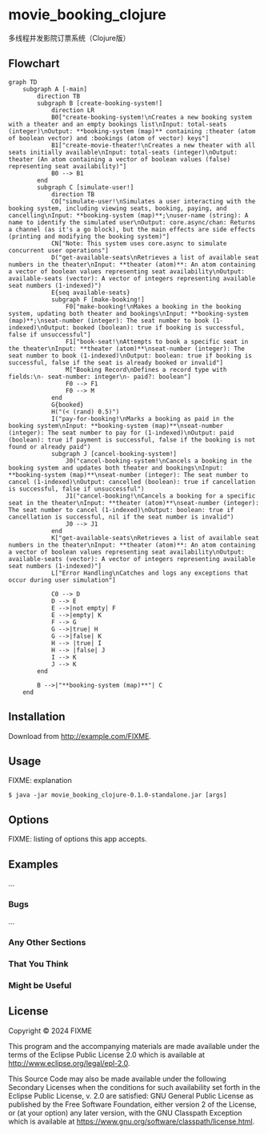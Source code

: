 # movie_booking_clojure

多线程并发影院订票系统（Clojure版）

## Flowchart

```mermaid
graph TD
    subgraph A [-main]
        direction TB
        subgraph B [create-booking-system!]
            direction LR
            B0["create-booking-system!\nCreates a new booking system with a theater and an empty bookings list\nInput: total-seats (integer)\nOutput: **booking-system (map)** containing :theater (atom of boolean vector) and :bookings (atom of vector) keys"]
            B1["create-movie-theater!\nCreates a new theater with all seats initially available\nInput: total-seats (integer)\nOutput: theater (An atom containing a vector of boolean values (false) representing seat availability)"]
            B0 --> B1
        end
        subgraph C [simulate-user!]
            direction TB
            C0["simulate-user!\nSimulates a user interacting with the booking system, including viewing seats, booking, paying, and cancelling\nInput: **booking-system (map)**;\nuser-name (string): A name to identify the simulated user\nOutput: core.async/chan: Returns a channel (as it's a go block), but the main effects are side effects (printing and modifying the booking system)"]
            CN["Note: This system uses core.async to simulate concurrent user operations"]
            D("get-available-seats\nRetrieves a list of available seat numbers in the theater\nInput: **theater (atom)**: An atom containing a vector of boolean values representing seat availability\nOutput: available-seats (vector): A vector of integers representing available seat numbers (1-indexed)")
            E{seq available-seats}
            subgraph F [make-booking!]
                F0["make-booking!\nMakes a booking in the booking system, updating both theater and bookings\nInput: **booking-system (map)**;\nseat-number (integer): The seat number to book (1-indexed)\nOutput: booked (boolean): true if booking is successful, false if unsuccessful"]
                F1["book-seat!\nAttempts to book a specific seat in the theater\nInput: **theater (atom)**\nseat-number (integer): The seat number to book (1-indexed)\nOutput: boolean: true if booking is successful, false if the seat is already booked or invalid"]
                M["Booking Record\nDefines a record type with fields:\n- seat-number: integer\n- paid?: boolean"]
                F0 --> F1
                F0 --> M
            end
            G{booked}
            H("(< (rand) 0.5)")
            I("pay-for-booking!\nMarks a booking as paid in the booking system\nInput: **booking-system (map)**\nseat-number (integer): The seat number to pay for (1-indexed)\nOutput: paid (boolean): true if payment is successful, false if the booking is not found or already paid")
            subgraph J [cancel-booking-system!]
                J0("cancel-booking-system!\nCancels a booking in the booking system and updates both theater and bookings\nInput: **booking-system (map)**\nseat-number (integer): The seat number to cancel (1-indexed)\nOutput: cancelled (boolean): true if cancellation is successful, false if unsuccessful")
                J1("cancel-booking!\nCancels a booking for a specific seat in the theater\nInput: **theater (atom)**\nseat-number (integer): The seat number to cancel (1-indexed)\nOutput: boolean: true if cancellation is successful, nil if the seat number is invalid")
                J0 --> J1
            end
            K["get-available-seats\nRetrieves a list of available seat numbers in the theater\nInput: **theater (atom)**: An atom containing a vector of boolean values representing seat availability\nOutput: available-seats (vector): A vector of integers representing available seat numbers (1-indexed)"]
            L["Error Handling\nCatches and logs any exceptions that occur during user simulation"]

            C0 --> D
            D --> E
            E -->|not empty| F
            E -->|empty| K
            F --> G
            G -->|true| H
            G -->|false| K
            H --> |true| I
            H --> |false| J
            I --> K
            J --> K
        end

        B -->|"**booking-system (map)**"| C
    end
```

## Installation

Download from http://example.com/FIXME.

## Usage

FIXME: explanation

    $ java -jar movie_booking_clojure-0.1.0-standalone.jar [args]

## Options

FIXME: listing of options this app accepts.

## Examples

...

### Bugs

...

### Any Other Sections
### That You Think
### Might be Useful

## License

Copyright © 2024 FIXME

This program and the accompanying materials are made available under the
terms of the Eclipse Public License 2.0 which is available at
http://www.eclipse.org/legal/epl-2.0.

This Source Code may also be made available under the following Secondary
Licenses when the conditions for such availability set forth in the Eclipse
Public License, v. 2.0 are satisfied: GNU General Public License as published by
the Free Software Foundation, either version 2 of the License, or (at your
option) any later version, with the GNU Classpath Exception which is available
at https://www.gnu.org/software/classpath/license.html.
